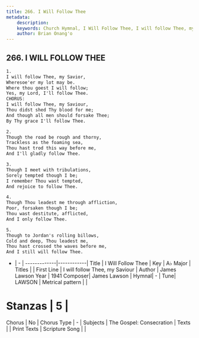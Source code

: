 ```yaml
---
title: 266. I Will Follow Thee
metadata:
    description: 
    keywords: Church Hymnal, I Will Follow Thee, I will follow Thee, my Saviour, 
    author: Brian Onang'o
---
```



## 266. I WILL FOLLOW THEE

```txt
1.
I will follow Thee, my Savior,
Wheresoe'er my lot may be.
Where thou goest I will follow;
Yes, my Lord, I'll follow Thee.
CHORUS:
I will follow Thee, my Saviour,
Thou didst shed Thy blood for me;
And though all men should forsake Thee;
By Thy grace I'll follow Thee.

2.
Though the road be rough and thorny,
Trackless as the foaming sea,
Thou hast trod this way before me,
And I'll gladly follow Thee.

3.
Though I meet with tribulations,
Sorely tempted though I be;
I remember Thou wast tempted,
And rejoice to follow Thee.

4.
Though Thou leadest me through affliction,
Poor, forsaken though I be;
Thou wast destitute, afflicted,
And I only follow Thee.

5.
Though to Jordan's rolling billows,
Cold and deep, Thou leadest me,
Thou hast crossed the waves before me,
And I still will follow Thee.

```

- |   -  |
-------------|------------|
Title | I Will Follow Thee |
Key | A♭ Major |
Titles |  |
First Line | I will follow Thee, my Saviour |
Author | James Lawson
Year | 1941
Composer| James Lawson |
Hymnal|  - |
Tune| LAWSON |
Metrical pattern | |
# Stanzas | 5 |
Chorus | No |
Chorus Type | - |
Subjects | The Gospel: Consecration |
Texts |  |
Print Texts | 
Scripture Song |  |
  
